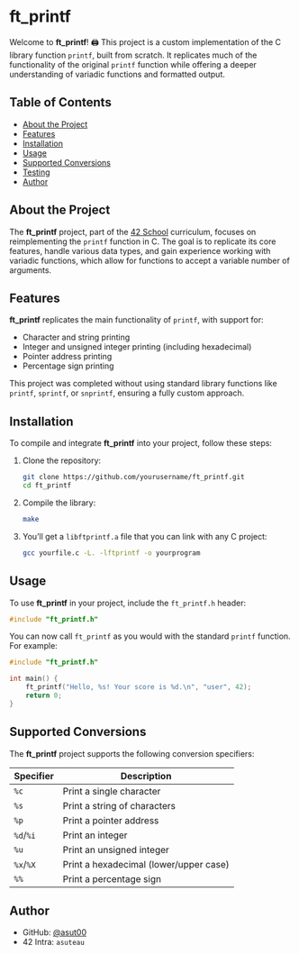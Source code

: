 # ft_printf

Welcome to **ft_printf**! 🖨️ 
This project is a custom implementation of the C library function `printf`, built from scratch. It replicates much of the functionality of the original `printf` function while offering a deeper understanding of variadic functions and formatted output.

## Table of Contents

- [About the Project](#about-the-project)
- [Features](#features)
- [Installation](#installation)
- [Usage](#usage)
- [Supported Conversions](#supported-conversions)
- [Testing](#testing)
- [Author](#author)

## About the Project

The **ft_printf** project, part of the [42 School](https://42.fr/) curriculum, focuses on reimplementing the `printf` function in C. The goal is to replicate its core features, handle various data types, and gain experience working with variadic functions, which allow for functions to accept a variable number of arguments.

## Features

**ft_printf** replicates the main functionality of `printf`, with support for:
- Character and string printing
- Integer and unsigned integer printing (including hexadecimal)
- Pointer address printing
- Percentage sign printing

This project was completed without using standard library functions like `printf`, `sprintf`, or `snprintf`, ensuring a fully custom approach.

## Installation

To compile and integrate **ft_printf** into your project, follow these steps:

1. Clone the repository:
   ```bash
   git clone https://github.com/yourusername/ft_printf.git
   cd ft_printf
   ```

2. Compile the library:
   ```bash
   make
   ```

3. You’ll get a `libftprintf.a` file that you can link with any C project:
   ```bash
   gcc yourfile.c -L. -lftprintf -o yourprogram
   ```

## Usage

To use **ft_printf** in your project, include the `ft_printf.h` header:
```c
#include "ft_printf.h"
```

You can now call `ft_printf` as you would with the standard `printf` function. For example:
```c
#include "ft_printf.h"

int main() {
    ft_printf("Hello, %s! Your score is %d.\n", "user", 42);
    return 0;
}
```

## Supported Conversions

The **ft_printf** project supports the following conversion specifiers:

| Specifier | Description                |
|-----------|----------------------------|
| `%c`      | Print a single character   |
| `%s`      | Print a string of characters |
| `%p`      | Print a pointer address    |
| `%d`/`%i` | Print an integer           |
| `%u`      | Print an unsigned integer  |
| `%x`/`%X` | Print a hexadecimal (lower/upper case) |
| `%%`      | Print a percentage sign    |

## Author

- GitHub: [@asut00](https://github.com/asut00)  
- 42 Intra: `asuteau`
